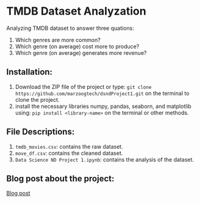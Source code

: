 # TMDB Dataset Analyzation
Analyzing TMDB dataset to answer three quations:
1. Which genres are more common?
2. Which genre (on average) cost more to produce?
3. Which genre (on average) generates more revenue?

## Installation:
1. Download the ZIP file of the project or type: 
`git clone https://github.com/marzoogtech/dsndProject1.git`
on the terminal to clone the project. 
2. install the necessary libraries numpy, pandas, seaborn, and matplotlib using:
`pip install <library-name>`
on the terminal or other methods. 


## File Descriptions:
1. `tmdb_movies.csv`: contains the raw dataset.
2. `move_df.csv`: contains the cleaned dataset.
3. `Data Science ND Project 1.ipynb`: contains the analysis of the dataset.

## Blog post about the project:
[Blog post](https://medium.com/@MarzoogTech/movies-genres-cost-revenue-899d49deed3d)
